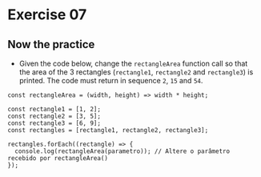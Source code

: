 # Exercise 07

## Now the practice

- Given the code below, change the `rectangleArea` function call so that the area of ​​the 3 rectangles (`rectangle1`, `rectangle2` and `rectangle3`) is printed. The code must return in sequence `2`, `15` and `54`.

```
const rectangleArea = (width, height) => width * height;

const rectangle1 = [1, 2];
const rectangle2 = [3, 5];
const rectangle3 = [6, 9];
const rectangles = [rectangle1, rectangle2, rectangle3];

rectangles.forEach((rectangle) => {
  console.log(rectangleArea(parametro)); // Altere o parâmetro recebido por rectangleArea()
});
```